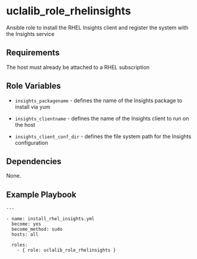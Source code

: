 uclalib_role_rhelinsights
=========

Ansible role to install the RHEL Insights client and register the system with the Insights service

Requirements
------------

The host must already be attached to a RHEL subscription

Role Variables
--------------

* `insights_packagename` -  defines the name of the Insights package to install via yum

* `insights_clientname` - defines the name of the Insights client to run on the host

* `insights_client_conf_dir` - defines the file system path for the Insights configuration

Dependencies
------------

None.

Example Playbook
----------------

```
---

- name: install_rhel_insights.yml
  become: yes
  become_method: sudo
  hosts: all

  roles:
    - { role: uclalib_role_rhelinsights }
```

